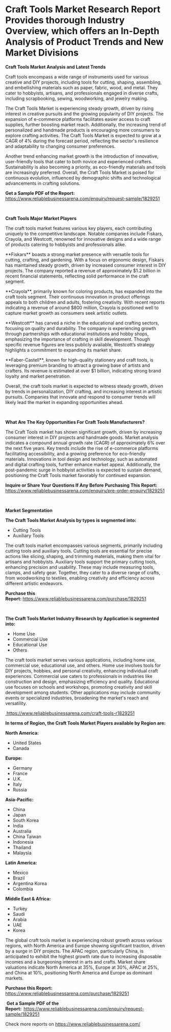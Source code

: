 <p><h1>Craft Tools Market Research Report Provides thorough Industry Overview, which offers an In-Depth Analysis of Product Trends and New Market Divisions</h1></p><p><strong>Craft Tools Market Analysis and Latest Trends</strong></p>
<p><p>Craft tools encompass a wide range of instruments used for various creative and DIY projects, including tools for cutting, shaping, assembling, and embellishing materials such as paper, fabric, wood, and metal. They cater to hobbyists, artisans, and professionals engaged in diverse crafts, including scrapbooking, sewing, woodworking, and jewelry making.</p><p>The Craft Tools Market is experiencing steady growth, driven by rising interest in creative pursuits and the growing popularity of DIY projects. The expansion of e-commerce platforms facilitates easier access to craft supplies, further boosting market reach. Additionally, the increasing trend of personalized and handmade products is encouraging more consumers to explore crafting activities. The Craft Tools Market is expected to grow at a CAGR of 4% during the forecast period, reflecting the sector's resilience and adaptability to changing consumer preferences.</p><p>Another trend enhancing market growth is the introduction of innovative, user-friendly tools that cater to both novice and experienced crafters. Sustainability is also becoming a priority, as eco-friendly materials and tools are increasingly preferred. Overall, the Craft Tools Market is poised for continuous evolution, influenced by demographic shifts and technological advancements in crafting solutions.</p></p>
<p><strong>Get a Sample PDF of the Report:&nbsp;</strong> <a href="https://www.reliablebusinessarena.com/enquiry/request-sample/1829251?utm_campaign=2647&utm_medium=2&utm_source=Github&utm_content=ia&utm_term=05042025&utm_id=craft-tools">https://www.reliablebusinessarena.com/enquiry/request-sample/1829251</a></p>
<p>&nbsp;</p>
<p><strong>Craft Tools Major Market Players</strong></p>
<p><p>The craft tools market features various key players, each contributing uniquely to the competitive landscape. Notable companies include Fiskars, Crayola, and Westcott, renowned for innovative designs and a wide range of products catering to hobbyists and professionals alike.</p><p>**Fiskars** boasts a strong market presence with versatile tools for cutting, crafting, and gardening. With a focus on ergonomic design, Fiskars has maintained steady growth, driven by increased consumer interest in DIY projects. The company reported a revenue of approximately $1.2 billion in recent financial statements, reflecting solid performance in the craft segment.</p><p>**Crayola**, primarily known for coloring products, has expanded into the craft tools segment. Their continuous innovation in product offerings appeals to both children and adults, fostering creativity. With recent reports indicating a revenue of around $800 million, Crayola is positioned well to capture market growth as consumers seek artistic outlets.</p><p>**Westcott** has carved a niche in the educational and crafting sectors, focusing on quality and durability. The company is experiencing growth through partnerships with educational institutions and hobby shops, emphasizing the importance of crafting in skill development. Though specific revenue figures are less publicly available, Westcott’s strategy highlights a commitment to expanding its market share.</p><p>**Faber-Castell**, known for high-quality stationery and craft tools, is leveraging premium branding to attract a growing base of artists and crafters. Its revenue is estimated at over $1 billion, indicating strong brand loyalty and market penetration. </p><p>Overall, the craft tools market is expected to witness steady growth, driven by trends in personalization, DIY crafting, and increasing interest in artistic pursuits. Companies that innovate and respond to consumer trends will likely lead the market in expanding opportunities ahead.</p></p>
<p>&nbsp;</p>
<p><strong>What Are The Key Opportunities For Craft Tools Manufacturers?</strong></p>
<p><p>The Craft Tools market has shown significant growth, driven by increasing consumer interest in DIY projects and handmade goods. Market analysis indicates a compound annual growth rate (CAGR) of approximately 6% over the next five years. Key trends include the rise of e-commerce platforms facilitating accessibility, and a growing preference for eco-friendly materials. Innovations in tool design and technology, such as automated and digital crafting tools, further enhance market appeal. Additionally, the post-pandemic surge in hobbyist activities is expected to sustain demand, positioning the Craft Tools market favorably for continued expansion.</p></p>
<p><strong>Inquire or Share Your Questions If Any Before Purchasing This Report:</strong> <a href="https://www.reliablebusinessarena.com/enquiry/pre-order-enquiry/1829251?utm_campaign=2647&utm_medium=2&utm_source=Github&utm_content=ia&utm_term=05042025&utm_id=craft-tools">https://www.reliablebusinessarena.com/enquiry/pre-order-enquiry/1829251</a></p>
<p>&nbsp;</p>
<p><strong>Market Segmentation</strong></p>
<p><strong>The Craft Tools Market Analysis by types is segmented into:</strong></p>
<p><ul><li>Cutting Tools</li><li>Auxiliary Tools</li></ul></p>
<p><p>The craft tools market encompasses various segments, primarily including cutting tools and auxiliary tools. Cutting tools are essential for precise actions like slicing, shaping, and trimming materials, making them vital for artisans and hobbyists. Auxiliary tools support the primary cutting tools, enhancing precision and usability. These may include measuring tools, clamps, and safety gear. Together, they cater to a diverse range of crafts, from woodworking to textiles, enabling creativity and efficiency across different artistic endeavors.</p></p>
<p><strong>Purchase this Report:&nbsp;</strong><a href="https://www.reliablebusinessarena.com/purchase/1829251?utm_campaign=2647&utm_medium=2&utm_source=Github&utm_content=ia&utm_term=05042025&utm_id=craft-tools">https://www.reliablebusinessarena.com/purchase/1829251</a></p>
<p>&nbsp;</p>
<p><strong>The Craft Tools Market Industry Research by Application is segmented into:</strong></p>
<p><ul><li>Home Use</li><li>Commercial Use</li><li>Educational Use</li><li>Others</li></ul></p>
<p><p>The craft tools market serves various applications, including home use, commercial use, educational use, and others. Home use involves tools for DIY projects, hobbies, and personal creativity, enhancing individual craft experiences. Commercial use caters to professionals in industries like construction and design, emphasizing efficiency and quality. Educational use focuses on schools and workshops, promoting creativity and skill development among students. Other applications may include community events or specialized industries, broadening the market's reach and versatility.</p></p>
<p><a href="https://www.reliablebusinessarena.com/craft-tools-r1829251?utm_campaign=2647&utm_medium=2&utm_source=Github&utm_content=ia&utm_term=05042025&utm_id=craft-tools">&nbsp;https://www.reliablebusinessarena.com/craft-tools-r1829251</a></p>
<p><strong>In terms of Region, the Craft Tools Market Players available by Region are:</strong></p>
<p>
    <p> <strong> North America: </strong>
        <ul>
            <li>United States</li>
            <li>Canada</li>
        </ul>
        </p> 
    <p> <strong> Europe: </strong>
        <ul>
            <li>Germany</li>
            <li>France</li>
            <li>U.K.</li>
            <li>Italy</li>
            <li>Russia</li>
        </ul>
        </p> 
    <p> <strong> Asia-Pacific: </strong>
        <ul>
            <li>China</li>
            <li>Japan</li>
            <li>South Korea</li>
            <li>India</li>
            <li>Australia</li>
            <li>China Taiwan</li>
            <li>Indonesia</li>
            <li>Thailand</li>
            <li>Malaysia</li>
        </ul>
        </p> 
    <p> <strong> Latin America: </strong>
        <ul>
            <li>Mexico</li>
            <li>Brazil</li>
            <li>Argentina Korea</li>
            <li>Colombia</li>
        </ul>
        </p> 
    <p> <strong> Middle East & Africa: </strong>
        <ul>
            <li>Turkey</li>
            <li>Saudi</li>
            <li>Arabia</li>
            <li>UAE</li>
            <li>Korea</li>
        </ul>
    </p>
    </p>
<p><p>The global craft tools market is experiencing robust growth across various regions, with North America and Europe showing significant traction, driven by a surge in DIY projects. The APAC region, particularly China, is anticipated to exhibit the highest growth rate due to increasing disposable incomes and a burgeoning interest in arts and crafts. Market share valuations indicate North America at 35%, Europe at 30%, APAC at 25%, and China at 10%, positioning North America and Europe as dominant markets.</p></p>
<p><strong>Purchase this Report: </strong><a href="https://www.reliablebusinessarena.com/purchase/1829251?utm_campaign=2647&utm_medium=2&utm_source=Github&utm_content=ia&utm_term=05042025&utm_id=craft-tools">https://www.reliablebusinessarena.com/purchase/1829251</a></p>
<p>&nbsp;<strong>Get a Sample PDF of the Report:&nbsp;&nbsp;</strong><a href="https://www.reliablebusinessarena.com/enquiry/request-sample/1829251?utm_campaign=2647&utm_medium=2&utm_source=Github&utm_content=ia&utm_term=05042025&utm_id=craft-tools">https://www.reliablebusinessarena.com/enquiry/request-sample/1829251</a></p>
<p><strong></strong></p>
<p>Check more reports on <a href="https://www.reliablebusinessarena.com/?utm_campaign=2647&utm_medium=2&utm_source=Github&utm_content=ia&utm_term=05042025&utm_id=craft-tools">https://www.reliablebusinessarena.com/</a></p>